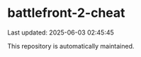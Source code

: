 # battlefront-2-cheat

Last updated: 2025-06-03 02:45:45

This repository is automatically maintained.
